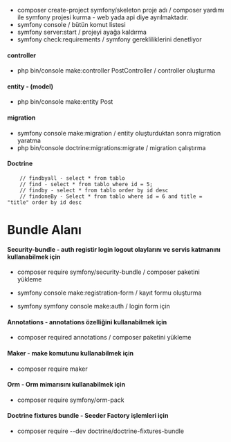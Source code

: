 
- composer create-project symfony/skeleton proje adı / composer yardımı ile symfony projesi kurma - web yada api diye ayrılmaktadır.
- symfony console / bütün komut listesi
- symfony server:start / projeyi ayağa kaldırma
- symfony check:requirements / symfony gerekliliklerini denetliyor

#### controller
- php bin/console make:controller PostController / controller oluşturma

#### entity - (model) 

-  php bin/console make:entity Post 

#### migration

- symfony console make:migration / entity oluşturduktan sonra migration yaratma
- php bin/console doctrine:migrations:migrate / migration çalıştırma


#### Doctrine

      
        // findbyall - select * from tablo
        // find - select * from tablo where id = 5;
        // findby - select * from tablo order by id desc
        // findoneBy - Select * from tablo where id = 6 and title = "title" order by id desc




# Bundle Alanı


#### Security-bundle - auth registir login logout olaylarını ve servis katmanını kullanabilmek için

- composer require symfony/security-bundle / composer paketini yükleme

- symfony console make:registration-form  / kayıt formu oluşturma

- symfony symfony console make:auth / login form için 


#### Annotations - annotations özelliğini kullanabilmek için
- composer required annotations / composer paketini yükleme



#### Maker - make komutunu kullanabilmek için
- composer require maker


#### Orm - Orm mimarısını kullanabilmek için
- composer require symfony/orm-pack



#### Doctrine fixtures bundle - Seeder Factory işlemleri için
-  composer require --dev doctrine/doctrine-fixtures-bundle

